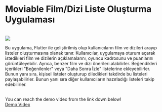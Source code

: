 # Moviable Film/Dizi Liste Oluşturma Uygulaması
<br>
<img src="https://firebasestorage.googleapis.com/v0/b/hunted-village.appspot.com/o/Frame%20471.png?alt=media&token=286c8980-4ab0-4cfb-a5d2-9336b347e0c5">

Bu uygulama, Flutter ile geliştirilmiş olup kullanıcıların film ve dizileri arayıp listeler oluşturmasına olanak tanır. Kullanıcılar, uygulamaya oturum açarak istedikleri film ve dizilerin açıklamalarını, oyuncu kadrosunu ve puanlarını görüntüleyebilir. Ayrıca, benzer film ve dizi önerileri alabilirler. Beğendikleri içerikleri "Beğenilenler" veya "Daha Sonra İzle" listelerine ekleyebilirler. Bunun yanı sıra, kişisel listeler oluşturup diledikleri takdirde bu listeleri paylaşabilirler. Bunun yanı sıra diğer kullanıcıların hazırladığı listeleri takip edebilirler.

<br>
You can reach the demo video from the link down below!
<br>
<a href="https://www.linkedin.com/posts/enescunediogluu_hi-everyone-i-want-to-share-one-of-my-favorite-activity-7190795940104957953-B2-5?utm_source=share&utm_medium=member_desktop&rcm=ACoAAD8x9gUBNeTR6OcBPd59sBKzqoR6bgEKM1g">Demo Video</a>


